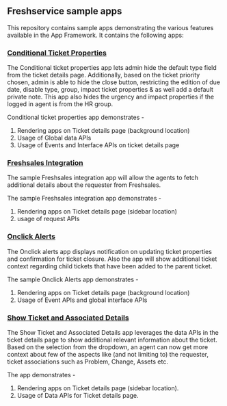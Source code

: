 ## Freshservice sample apps
This repository contains sample apps demonstrating the various features available in the App Framework. It contains the following apps:

### [Conditional Ticket Properties](https://github.com/freshdesk/marketplace-sample-apps/tree/master/Freshservice/conditional_ticket_properties)

The Conditional ticket properties app lets admin hide the default type field from the ticket details page. Additionally, based on the ticket priority chosen, admin is able to hide the close button, restricting the edition of due date, disable type, group, impact ticket properties & as well add a default private note. This app also hides the urgency and impact properties if the logged in agent is from the HR group.

Conditional ticket properties app demonstrates -

1. Rendering apps on Ticket details page (background location)
2. Usage of Global data APIs
3. Usage of Events and Interface APIs on ticket details page

### [Freshsales Integration](https://github.com/freshdesk/marketplace-sample-apps/tree/master/Freshservice/freshsales_integration)

The sample Freshsales integration app will allow the agents to fetch additional details about the requester from Freshsales.

The sample Freshsales integration app demonstrates -

1. Rendering apps on Ticket details page (sidebar location)
2. usage of request APIs

### [Onclick Alerts](https://github.com/freshdesk/marketplace-sample-apps/tree/master/Freshservice/onclick_alerts)

The Onclick alerts app displays notification on updating ticket properties and confirmation for ticket closure. Also the app will show additional ticket context regarding child tickets that have been added to the parent ticket.

The sample Onclick Alerts app demonstrates -

1. Rendering apps on Ticket details page (background location)
2. Usage of Event APIs and global interface APIs

### [Show Ticket and Associated Details](https://github.com/freshdesk/marketplace-sample-apps/tree/master/Freshservice/show_ticket_and_associated_details)

The Show Ticket and Associated Details app leverages the data APIs in the ticket details page to show additional relevant information about the ticket. Based on the selection from the dropdown, an agent can now get more context about few of the aspects like (and not limiting to) the requester, ticket associations such as Problem, Change, Assets etc.

The app demonstrates - 

1. Rendering apps on Ticket details page (sidebar location).
2. Usage of Data APIs for Ticket details page.
